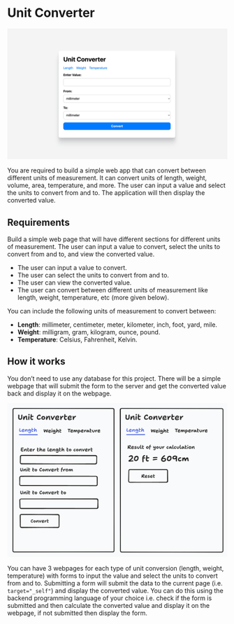# Unit Converter

![Unit converter page](screenshot.png)

You are required to build a simple web app that can convert between different units of measurement. It can convert units of length, weight, volume, area, temperature, and more. The user can input a value and select the units to convert from and to. The application will then display the converted value.

## Requirements

Build a simple web page that will have different sections for different units of measurement. The user can input a value to convert, select the units to convert from and to, and view the converted value.

- The user can input a value to convert.
- The user can select the units to convert from and to.
- The user can view the converted value.
- The user can convert between different units of measurement like length, weight, temperature, etc (more given below).

You can include the following units of measurement to convert between:

- **Length**: millimeter, centimeter, meter, kilometer, inch, foot, yard, mile.
- **Weight**: milligram, gram, kilogram, ounce, pound.
- **Temperature**: Celsius, Fahrenheit, Kelvin.

## How it works

You don’t need to use any database for this project. There will be a simple webpage that will submit the form to the server and get the converted value back and display it on the webpage.

![Unit Converter](unit-converter-be-project.png)

You can have 3 webpages for each type of unit conversion (length, weight, temperature) with forms to input the value and select the units to convert from and to. Submitting a form will submit the data to the current page (i.e. <code>target="_self"</code>) and display the converted value. You can do this using the backend programming language of your choice i.e. check if the form is submitted and then calculate the converted value and display it on the webpage, if not submitted then display the form.

